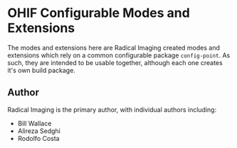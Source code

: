 # OHIF Configurable Modes and Extensions
The modes and extensions here are Radical Imaging created modes and extensions
which rely on a common configurable package `config-point`.  As such, they are intended to be usable together, although each one creates it's own build package.

## Author
Radical Imaging is the primary author, with individual authors including:

* Bill Wallace
* Alireza Sedghi
* Rodolfo Costa

